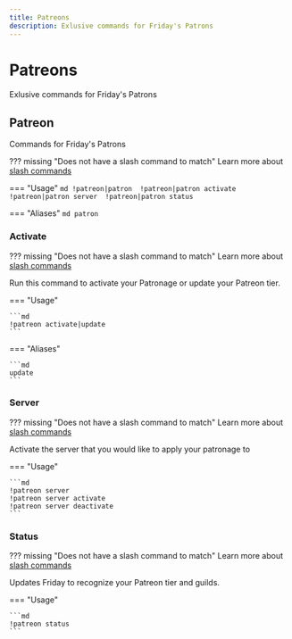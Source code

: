 ```yaml
---
title: Patreons
description: Exlusive commands for Friday's Patrons
---
```

# Patreons

Exlusive commands for Friday's Patrons

## Patreon

Commands for Friday's Patrons

??? missing "Does not have a slash command to match"
	Learn more about [slash commands](/#slash-commands)

=== "Usage"
	```md
	!patreon|patron 
	!patreon|patron activate 
	!patreon|patron server 
	!patreon|patron status 
	```

=== "Aliases"
	```md
	patron
	```

### Activate

??? missing "Does not have a slash command to match"
	Learn more about [slash commands](/#slash-commands)

Run this command to activate your Patronage or update your Patreon tier.

=== "Usage"

	```md
	!patreon activate|update 
	```

=== "Aliases"

	```md
	update
	```

### Server

??? missing "Does not have a slash command to match"
	Learn more about [slash commands](/#slash-commands)

Activate the server that you would like to apply your patronage to

=== "Usage"

	```md
	!patreon server 
	!patreon server activate 
	!patreon server deactivate 
	```

### Status

??? missing "Does not have a slash command to match"
	Learn more about [slash commands](/#slash-commands)

Updates Friday to recognize your Patreon tier and guilds.

=== "Usage"

	```md
	!patreon status 
	```
